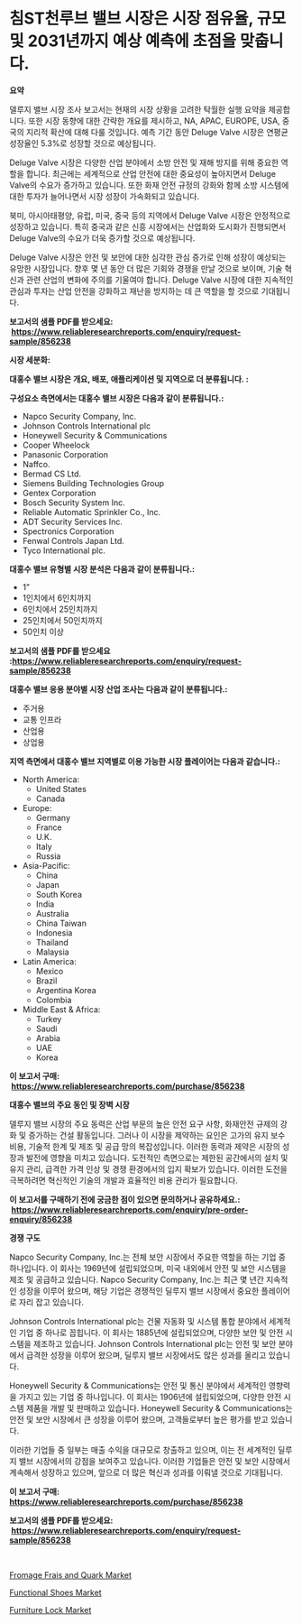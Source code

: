 <p><h1>침ST천루브 밸브 시장은 시장 점유율, 규모 및 2031년까지 예상 예측에 초점을 맞춥니다.</h1></p><p><strong>요약</strong></p>
<p><p>델루지 밸브 시장 조사 보고서는 현재의 시장 상황을 고려한 탁월한 실행 요약을 제공합니다. 또한 시장 동향에 대한 간략한 개요를 제시하고, NA, APAC, EUROPE, USA, 중국의 지리적 확산에 대해 다룰 것입니다. 예측 기간 동안 Deluge Valve 시장은 연평균 성장율인 5.3%로 성장할 것으로 예상됩니다.</p><p>Deluge Valve 시장은 다양한 산업 분야에서 소방 안전 및 재해 방지를 위해 중요한 역할을 합니다. 최근에는 세계적으로 산업 안전에 대한 중요성이 높아지면서 Deluge Valve의 수요가 증가하고 있습니다. 또한 화재 안전 규정의 강화와 함께 소방 시스템에 대한 투자가 늘어나면서 시장 성장이 가속화되고 있습니다.</p><p>북미, 아시아태평양, 유럽, 미국, 중국 등의 지역에서 Deluge Valve 시장은 안정적으로 성장하고 있습니다. 특히 중국과 같은 신흥 시장에서는 산업화와 도시화가 진행되면서 Deluge Valve의 수요가 더욱 증가할 것으로 예상됩니다.</p><p>Deluge Valve 시장은 안전 및 보안에 대한 심각한 관심 증가로 인해 성장이 예상되는 유망한 시장입니다. 향후 몇 년 동안 더 많은 기회와 경쟁을 만날 것으로 보이며, 기술 혁신과 관련 산업의 변화에 주의를 기울여야 합니다. Deluge Valve 시장에 대한 지속적인 관심과 투자는 산업 안전을 강화하고 재난을 방지하는 데 큰 역할을 할 것으로 기대됩니다.</p></p>
<p><strong>보고서의 샘플 PDF를 받으세요: &nbsp;<a href="https://www.reliableresearchreports.com/enquiry/request-sample/856238">https://www.reliableresearchreports.com/enquiry/request-sample/856238</a></strong></p>
<p><strong>시장 세분화:</strong></p>
<p><strong> 대홍수 밸브 시장은 개요, 배포, 애플리케이션 및 지역으로 더 분류됩니다. :</strong></p>
<p><strong>구성요소 측면에서는 대홍수 밸브 시장은 다음과 같이 분류됩니다.:</strong></p>
<p><ul><li>Napco Security Company, Inc.</li><li>Johnson Controls International plc</li><li>Honeywell Security & Communications</li><li>Cooper Wheelock</li><li>Panasonic Corporation</li><li>Naffco.</li><li>Bermad CS Ltd.</li><li>Siemens Building Technologies Group</li><li>Gentex Corporation</li><li>Bosch Security System Inc.</li><li>Reliable Automatic Sprinkler Co., Inc.</li><li>ADT Security Services Inc.</li><li>Spectronics Corporation</li><li>Fenwal Controls Japan Ltd.</li><li>Tyco International plc.</li></ul></p>
<p><strong> 대홍수 밸브 유형별 시장 분석은 다음과 같이 분류됩니다.:</strong></p>
<p><ul><li>1”</li><li>1인치에서 6인치까지</li><li>6인치에서 25인치까지</li><li>25인치에서 50인치까지</li><li>50인치 이상</li></ul></p>
<p><strong>보고서의 샘플 PDF를 받으세요 :<a href="https://www.reliableresearchreports.com/enquiry/request-sample/856238">https://www.reliableresearchreports.com/enquiry/request-sample/856238</a></strong></p>
<p><strong> 대홍수 밸브 응용 분야별 시장 산업 조사는 다음과 같이 분류됩니다.:</strong></p>
<p><ul><li>주거용</li><li>교통 인프라</li><li>산업용</li><li>상업용</li></ul></p>
<p><strong>지역 측면에서 대홍수 밸브 지역별로 이용 가능한 시장 플레이어는 다음과 같습니다.:</strong></p>
<p><ul>
    <li>
        North America:
        <ul>
            <li>United States</li>
            <li>Canada</li>
        </ul>
    </li>
    <li>
        Europe:
        <ul>
            <li>Germany</li>
            <li>France</li>
            <li>U.K.</li>
            <li>Italy</li>
            <li>Russia</li>
        </ul>
    </li>
    <li>
        Asia-Pacific:
        <ul>
            <li>China</li>
            <li>Japan</li>
            <li>South Korea</li>
            <li>India</li>
            <li>Australia</li>
            <li>China Taiwan</li>
            <li>Indonesia</li>
            <li>Thailand</li>
            <li>Malaysia</li>
        </ul>
    </li>
    <li>
        Latin America:
        <ul>
            <li>Mexico</li>
            <li>Brazil</li>
            <li>Argentina Korea</li>
            <li>Colombia</li>
        </ul>
    </li>
    <li>
        Middle East & Africa:
        <ul>
            <li>Turkey</li>
            <li>Saudi</li>
            <li>Arabia</li>
            <li>UAE</li>
            <li>Korea</li>
        </ul>
    </li>
    </ul></p>
<p><strong>이 보고서 구매: &nbsp;<a href="https://www.reliableresearchreports.com/purchase/856238">https://www.reliableresearchreports.com/purchase/856238</a></strong></p>
<p><strong>대홍수 밸브의 주요 동인 및 장벽 시장</strong></p>
<p><p>델루지 밸브 시장의 주요 동력은 산업 부문의 높은 안전 요구 사항, 화재안전 규제의 강화 및 증가하는 건설 활동입니다. 그러나 이 시장을 제약하는 요인은 고가의 유지 보수 비용, 기술적 한계 및 제조 및 공급 망의 복잡성입니다. 이러한 동력과 제약은 시장의 성장과 발전에 영향을 미치고 있습니다. 도전적인 측면으로는 제한된 공간에서의 설치 및 유지 관리, 급격한 가격 인상 및 경쟁 환경에서의 입지 확보가 있습니다. 이러한 도전을 극복하려면 혁신적인 기술의 개발과 효율적인 비용 관리가 필요합니다.</p></p>
<p><strong>이 보고서를 구매하기 전에 궁금한 점이 있으면 문의하거나 공유하세요.: &nbsp;<a href="https://www.reliableresearchreports.com/enquiry/pre-order-enquiry/856238">https://www.reliableresearchreports.com/enquiry/pre-order-enquiry/856238</a></strong></p>
<p><strong>경쟁 구도</strong></p>
<p><p>Napco Security Company, Inc.는 전체 보안 시장에서 주요한 역할을 하는 기업 중 하나입니다. 이 회사는 1969년에 설립되었으며, 미국 내외에서 안전 및 보안 시스템을 제조 및 공급하고 있습니다. Napco Security Company, Inc.는 최근 몇 년간 지속적인 성장을 이루어 왔으며, 해당 기업은 경쟁적인 딜루지 밸브 시장에서 중요한 플레이어로 자리 잡고 있습니다.</p><p>Johnson Controls International plc는 건물 자동화 및 시스템 통합 분야에서 세계적인 기업 중 하나로 꼽힙니다. 이 회사는 1885년에 설립되었으며, 다양한 보안 및 안전 시스템을 제조하고 있습니다. Johnson Controls International plc는 안전 및 보안 분야에서 급격한 성장을 이루어 왔으며, 딜루지 밸브 시장에서도 많은 성과를 올리고 있습니다.</p><p>Honeywell Security & Communications는 안전 및 통신 분야에서 세계적인 영향력을 가지고 있는 기업 중 하나입니다. 이 회사는 1906년에 설립되었으며, 다양한 안전 시스템 제품을 개발 및 판매하고 있습니다. Honeywell Security & Communications는 안전 및 보안 시장에서 큰 성장을 이루어 왔으며, 고객들로부터 높은 평가를 받고 있습니다.</p><p>이러한 기업들 중 일부는 매출 수익을 대규모로 창출하고 있으며, 이는 전 세계적인 딜루지 밸브 시장에서의 강점을 보여주고 있습니다. 이러한 기업들은 안전 및 보안 시장에서 계속해서 성장하고 있으며, 앞으로 더 많은 혁신과 성과를 이뤄낼 것으로 기대됩니다.</p></p>
<p><strong>이 보고서 구매: &nbsp; <a href="https://www.reliableresearchreports.com/purchase/856238">https://www.reliableresearchreports.com/purchase/856238</a></strong></p>
<p><strong>보고서의 샘플 PDF를 받으세요: &nbsp;<a href="https://www.reliableresearchreports.com/enquiry/request-sample/856238">https://www.reliableresearchreports.com/enquiry/request-sample/856238</a></strong><strong></strong></p>
<p>&nbsp;</p>
<p><p><a href="https://github.com/nicoletavirag/Market-Research-Report-List-2/blob/main/fromage-frais-and-quark-market.md">Fromage Frais and Quark Market</a></p><p><a href="https://github.com/redneck06/Market-Research-Report-List-2/blob/main/functional-shoes-market.md">Functional Shoes Market</a></p><p><a href="https://github.com/peachesmcdowel1/Market-Research-Report-List-1/blob/main/furniture-lock-market.md">Furniture Lock Market</a></p></p>